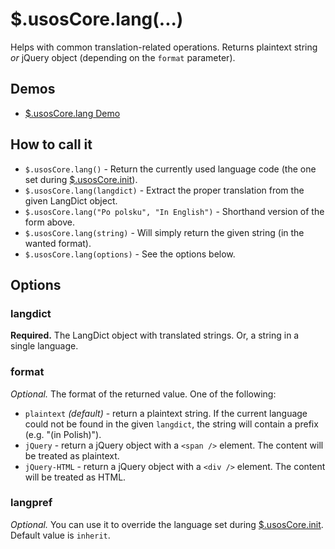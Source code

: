 $.usosCore.lang(...)
====================

Helps with common translation-related operations. Returns plaintext string *or*
jQuery object (depending on the `format` parameter).

Demos
-----

  * [$.usosCore.lang Demo](http://jsfiddle.net/gh/get/jquery/1.9.1/dependencies/migrate,ui/MUCI/jquery-usos/tree/master/jsfiddle-demos/core.lang)

How to call it
--------------
  
  * `$.usosCore.lang()` - Return the currently used language code (the one
    set during [$.usosCore.init](core.init.md)).
  * `$.usosCore.lang(langdict)` - Extract the proper translation from the given
  LangDict object.
  * `$.usosCore.lang("Po polsku", "In English")` - Shorthand version of the
    form above.
  * `$.usosCore.lang(string)` - Will simply return the given string (in the
    wanted format).
  * `$.usosCore.lang(options)` - See the options below.

Options
-------

### langdict

**Required.** The LangDict object with translated strings. Or, a string in
a single language.

### format

*Optional.* The format of the returned value. One of the following:

  * `plaintext` *(default)* - return a plaintext string. If the current
    language could not be found in the given `langdict`, the string will contain
    a prefix (e.g. "(in Polish)").
  * `jQuery` - return a jQuery object with a `<span />` element. The content
    will be treated as plaintext.
  * `jQuery-HTML` - return a jQuery object with a `<div />` element. The content
    will be treated as HTML.

### langpref

*Optional.* You can use it to override the language set during
[$.usosCore.init](core.init.md). Default value is `inherit`.
